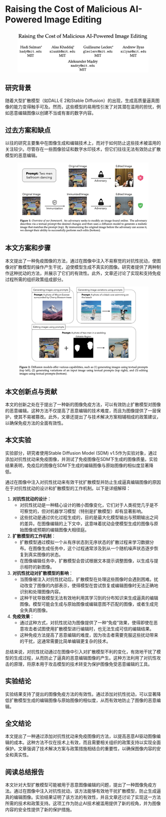 # Raising the Cost of Malicious AI-Powered Image Editing

<figure><img src="../.gitbook/assets/image (9) (1) (1) (1) (1) (1) (1) (1) (1) (1) (1) (1) (1) (1) (1) (1) (1) (1) (1) (1) (1) (1) (1) (1).png" alt=""><figcaption></figcaption></figure>

## 研究背景

随着大型扩散模型（如DALL·E 2和Stable Diffusion）的出现，生成高质量逼真图像的能力变得触手可及。然而，这些模型的易用性引发了对其潜在滥用的担忧，例如恶意编辑图像以创建不当或有害的数字内容。

## 过去方案和缺点

以往的研究主要集中在图像生成和编辑技术上，而对于如何防止这些技术被滥用的关注较少。尽管存在一些图像验证和数字水印技术，但它们往往无法有效防止扩散模型的恶意编辑。

<figure><img src="../.gitbook/assets/image (1) (1) (1) (1) (1) (1) (1) (1) (1) (1) (1) (1) (1) (1) (1) (1) (1) (1) (1) (1) (1) (1) (1) (1) (1) (1) (1) (1) (1) (1) (1) (1) (1) (1) (1) (1) (1) (1) (1) (1) (1) (1) (1) (1) (1) (1) (1) (1) (1) (1) (1) (1) (1) (1) (1) (1) (1) (1) (1) (1) ( (9).png" alt=""><figcaption></figcaption></figure>

## 本文方案和步骤

本文提出了一种免疫图像的方法，通过在图像中注入不易察觉的对抗性扰动，使图像对扩散模型的操作产生干扰，迫使模型生成不真实的图像。研究者提供了两种制作这种扰动的方法，并展示了它们的有效性。此外，文章还讨论了实现和支持免疫过程所需的组织政策组成部分。

<figure><img src="../.gitbook/assets/image (2) (1) (1) (1) (1) (1) (1) (1) (1) (1) (1) (1) (1) (1) (1) (1) (1) (1) (1) (1) (1) (1) (1) (1) (1) (1) (1) (1) (1) (1) (1) (1) (1) (1) (1) (1) (1) (1) (1) (1) (1) (1) (1) (1) (1) (1) (1) (1) (1) (1) (1) (1) (1) (1) (1) (1) (1) (1) (1) (1) ( (8).png" alt=""><figcaption></figcaption></figure>

## 本文创新点与贡献

本文的创新之处在于提出了一种新的图像免疫方法，可以有效防止扩散模型对图像的恶意编辑。这种方法不仅提高了恶意编辑的技术难度，而且为图像提供了一层保护，使其不易被篡改。此外，文章还提出了与技术解决方案相辅相成的政策建议，以确保免疫方法的全面有效性。

## 本文实验

实验部分，研究者使用Stable Diffusion Model (SDM) v1.5作为实验对象，通过添加对抗性扰动来免疫图像，并测试了免疫图像在SDM下生成的图像质量。实验结果表明，免疫后的图像在SDM下生成的编辑图像与原始图像的相似度显著降低。



通过在图像中注入对抗性扰动来有效干扰扩散模型并防止生成逼真编辑图像的原因在于对抗性扰动的设计和扩散模型的工作机制。以下是详细解释：

1. **对抗性扰动的设计**：
   * 对抗性扰动是一种精心设计的微小图像变化，它们对于人类视觉几乎是不可察觉的，但对机器学习模型（特别是扩散模型）却有显著影响。
   * 这些扰动是通过优化过程生成的，目的是最大化模型输出与预期输出之间的差异。在图像编辑的上下文中，这意味着扰动会使模型生成的图像与原始图像或预期的编辑图像大相径庭。
2. **扩散模型的工作机制**：
   * 扩散模型通过模拟一个从有序状态到无序状态的扩散过程来学习数据分布。在图像生成任务中，这个过程通常涉及到从一个随机噪声状态逐步恢复到真实图像的状态。
   * 在图像编辑任务中，扩散模型会尝试根据文本提示调整图像，以生成与提示相符的新图像。
3. **对抗性扰动对扩散模型的影响**：
   * 当图像被注入对抗性扰动后，扩散模型在处理这些图像时会遇到困难。扰动改变了图像的内部表示，使得模型在尝试恢复或编辑图像时无法正确地识别和处理图像内容。
   * 这种干扰导致模型无法有效地利用其学习到的分布知识来生成逼真的编辑图像。模型可能会生成与原始图像或编辑意图不匹配的图像，或者生成完全失真的图像。
4. **免疫效果**：
   * 通过这种方式，对抗性扰动为图像提供了一种“免疫”效果，使得即使在恶意攻击者试图使用扩散模型进行编辑时，也无法生成可信的编辑结果。
   * 这种免疫方法提高了恶意编辑的难度，因为攻击者需要克服这些扰动带来的干扰，这通常需要比简单编辑更复杂的技术。

总结来说，对抗性扰动通过在图像中引入对扩散模型不利的变化，有效地干扰了模型的生成过程，从而防止了逼真的恶意编辑图像的产生。这种方法利用了对抗性攻击的原理，将原本用于攻击模型的技术转变为保护图像免受恶意编辑的工具。





## 实验结论

实验结果支持了提出的图像免疫方法的有效性。通过添加对抗性扰动，可以显著降低扩散模型生成的编辑图像与原始图像的相似度，从而有效地防止了图像的恶意编辑。

## 全文结论

本文提出了一种通过添加对抗性扰动来免疫图像的方法，以提高恶意AI驱动图像编辑的成本。这种方法不仅在技术上有效，而且需要相关组织的政策支持以实现全面保护。文章强调了技术解决方案与政策措施相结合的重要性，以确保图像内容的安全和真实性。

## 阅读总结报告

本文针对大型扩散模型可能被用于恶意图像编辑的问题，提出了一种图像免疫方法。通过在图像中注入对抗性扰动，该方法能够有效地干扰扩散模型，防止生成逼真的编辑图像。实验结果证明了该方法的有效性，并且文章还讨论了实现这一方法所需的技术和政策支持。这项工作为防止AI技术被滥用提供了新的视角，并为图像内容的安全性提供了新的保护措施。
